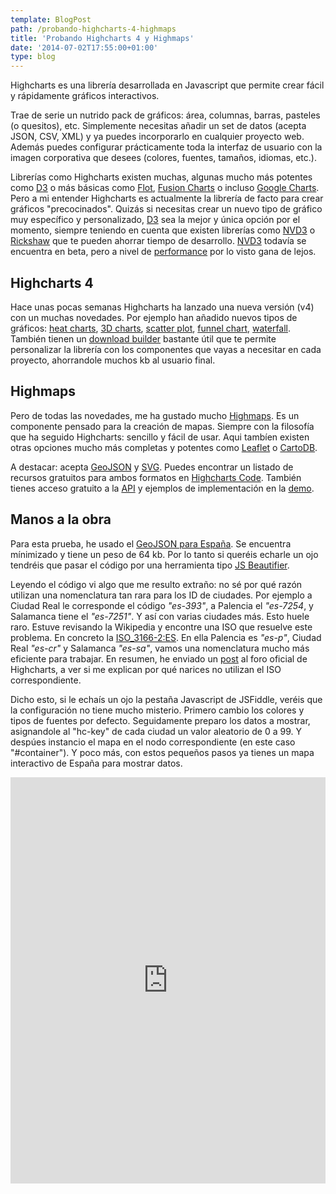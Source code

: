 ```yaml
---
template: BlogPost
path: /probando-highcharts-4-highmaps
title: 'Probando Highcharts 4 y Highmaps'
date: '2014-07-02T17:55:00+01:00'
type: blog
---
```


Highcharts es una librería desarrollada en Javascript que permite crear fácil y rápidamente gráficos interactivos. 

Trae de serie un nutrido pack de gráficos: área, columnas, barras, pasteles (o quesitos), etc. Simplemente necesitas añadir un set de datos (acepta JSON, CSV, XML) y ya puedes incorporarlo en cualquier proyecto web. Además puedes configurar prácticamente toda la interfaz de usuario con la imagen corporativa que desees (colores, fuentes, tamaños, idiomas, etc.).

Librerías como Highcharts existen muchas, algunas mucho más potentes como [D3](http://d3js.org/) o más básicas como [Flot](http://www.flotcharts.org/), [Fusion Charts](http://www.fusioncharts.com/) o incluso [Google Charts](https://developers.google.com/chart/). Pero a mi entender Highcharts es actualmente la librería de facto para crear gráficos "precocinados".
Quizás si necesitas crear un nuevo tipo de gráfico muy específico y personalizado, [D3](http://d3js.org/) sea la mejor y única opción por el momento, siempre teniendo en cuenta que existen librerías como [NVD3](http://nvd3.org/) o [Rickshaw](http://code.shutterstock.com/rickshaw/) que te pueden ahorrar tiempo de desarrollo. [NVD3](http://nvd3.org/) todavía se encuentra en beta, pero a nivel de [performance]( http://jsperf.com/charts-lib-comparasion/8) por lo visto gana de lejos.

## Highcharts 4

Hace unas pocas semanas Highcharts ha lanzado una nueva versión (v4) con un muchas novedades. Por ejemplo han añadido nuevos tipos de gráficos: [heat charts](http://www.highcharts.com/demo/heatmap), [3D charts](http://www.highcharts.com/demo/3d-column-interactive), [scatter plot](http://www.highcharts.com/demo/scatter), [funnel chart](http://www.highcharts.com/demo/funnel), [waterfall](http://www.highcharts.com/demo/waterfall). También tienen un [download builder](http://www.highcharts.com/download) bastante útil que te permite personalizar la librería con los componentes que vayas a necesitar en cada proyecto, ahorrandole muchos kb al usuario final.

## Highmaps

Pero de todas las novedades, me ha gustado mucho [Highmaps](http://www.highcharts.com/products/highmaps). Es un componente pensado para la creación de mapas. Siempre con la filosofía que  ha seguido Highcharts: sencillo y fácil de usar. Aqui tambíen existen otras opciones mucho más completas y potentes como [Leaflet](http://leafletjs.com/) o [CartoDB](http://cartodb.com).

A destacar: acepta [GeoJSON](http://en.wikipedia.org/wiki/GeoJSON) y [SVG](http://en.wikipedia.org/wiki/Svg). Puedes encontrar un listado de recursos gratuitos para ambos formatos en [Highcharts Code](http://code.highcharts.com/mapdata/). También tienes acceso gratuito a la [API](http://api.highcharts.com/highmaps) y ejemplos de implementación en la [demo](http://www.highcharts.com/maps/demo).

## Manos a la obra
Para esta prueba, he usado el [GeoJSON para España](http://code.highcharts.com/mapdata/countries/es/es-all.geo.json). Se encuentra mínimizado y tiene un peso de 64 kb. Por lo tanto si queréis echarle un ojo tendréis que pasar el código por una herramienta tipo [JS Beautifier](http://jsbeautifier.org/).

Leyendo el código vi algo que me resulto extraño: no sé por qué razón utilizan una nomenclatura tan rara para los ID de ciudades. Por ejemplo a Ciudad Real le corresponde el código _"es-393"_, a Palencia el _"es-7254_, y Salamanca tiene el _"es-7251"_. Y así con varias ciudades más. Esto huele raro. Estuve revisando la Wikipedia y encontre una ISO que resuelve este problema. En concreto la [ISO_3166-2:ES](http://es.wikipedia.org/wiki/ISO_3166-2:ES). En ella Palencia es _"es-p"_, Ciudad Real _"es-cr"_ y Salamanca _"es-sa"_, vamos una nomenclatura mucho más eficiente para trabajar. En resumen, he enviado un [post](http://forum.highcharts.com/highmaps-usage-f14/geojson-spain-iso-3166-2-es-t30083/) al foro oficial de Highcharts, a ver si me explican por qué narices no utilizan el ISO correspondiente.

Dicho esto, si le echaís un ojo la pestaña Javascript de JSFiddle, veréis que la configuración no tiene mucho misterio.
Primero cambio los colores y tipos de fuentes por defecto. Seguidamente preparo los datos a mostrar, asignandole al "hc-key" de cada ciudad un valor aleatorio de 0 a 99. Y despúes instancio el mapa en el nodo correspondiente (en este caso "#container"). Y poco más, con estos pequeños pasos ya tienes un mapa interactivo de España para mostrar datos.

<iframe width="100%" height="650" src="http://jsfiddle.net/brunogarcia/6ccrt/embedded/result,js,html,css" allowfullscreen="allowfullscreen" frameborder="0"></iframe>

